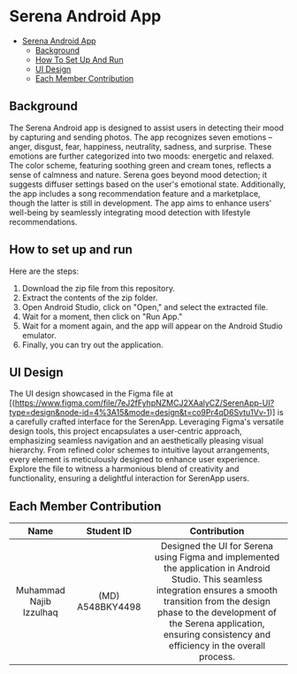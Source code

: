 # Serena Android App


- [Serena Android App](#serena-Android-App)
  - [Background](#background)
  - [How To Set Up And Run](#how-to-set-up-and-run)
  - [UI Design](#ui-design)
  - [Each Member Contribution](#each-member-contribution)

## Background

The Serena Android app is designed to assist users in detecting their mood by capturing and sending photos. The app recognizes seven emotions – anger, disgust, fear, happiness, neutrality, sadness, and surprise. These emotions are further categorized into two moods: energetic and relaxed. The color scheme, featuring soothing green and cream tones, reflects a sense of calmness and nature. Serena goes beyond mood detection; it suggests diffuser settings based on the user's emotional state. Additionally, the app includes a song recommendation feature and a marketplace, though the latter is still in development. The app aims to enhance users' well-being by seamlessly integrating mood detection with lifestyle recommendations.

## How to set up and run

Here are the steps:

1. Download the zip file from this repository.
2. Extract the contents of the zip folder.
3. Open Android Studio, click on "Open," and select the extracted file.
4. Wait for a moment, then click on "Run App."
5. Wait for a moment again, and the app will appear on the Android Studio emulator.
6. Finally, you can try out the application.

## UI Design

The UI design showcased in the Figma file at [(https://www.figma.com/file/7eJ2fFyhpNZMCJ2XAalyCZ/SerenApp-UI?type=design&node-id=4%3A15&mode=design&t=co9Pr4qD6Svtu1Vv-1)] is a carefully crafted interface for the SerenApp. Leveraging Figma's versatile design tools, this project encapsulates a user-centric approach, emphasizing seamless navigation and an aesthetically pleasing visual hierarchy. From refined color schemes to intuitive layout arrangements, every element is meticulously designed to enhance user experience. Explore the file to witness a harmonious blend of creativity and functionality, ensuring a delightful interaction for SerenApp users.

## Each Member Contribution

|              Name              |    Student ID    |                                                                                                                  Contribution                                                                                                                  |
|:------------------------------:|:----------------:|:----------------------------------------------------------------------------------------------------------------------------------------------------------------------------------------------------------------------------------------------:|
|      Muhammad Najib Izzulhaq     | (MD) A548BKY4498 | Designed the UI for Serena using Figma and implemented the application in Android Studio. This seamless integration ensures a smooth transition from the design phase to the development of the Serena application, ensuring consistency and efficiency in the overall process.|
